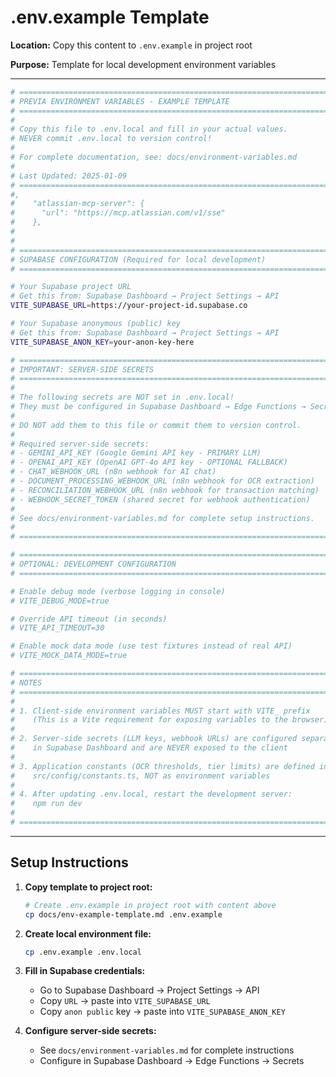 # .env.example Template

**Location:** Copy this content to `.env.example` in project root

**Purpose:** Template for local development environment variables

---

```bash
# ============================================================================
# PREVIA ENVIRONMENT VARIABLES - EXAMPLE TEMPLATE
# ============================================================================
#
# Copy this file to .env.local and fill in your actual values.
# NEVER commit .env.local to version control!
#
# For complete documentation, see: docs/environment-variables.md
#
# Last Updated: 2025-01-09
# ============================================================================
#,
#    "atlassian-mcp-server": {
#      "url": "https://mcp.atlassian.com/v1/sse"
#    },
#
#
# ============================================================================
# SUPABASE CONFIGURATION (Required for local development)
# ============================================================================

# Your Supabase project URL
# Get this from: Supabase Dashboard → Project Settings → API
VITE_SUPABASE_URL=https://your-project-id.supabase.co

# Your Supabase anonymous (public) key
# Get this from: Supabase Dashboard → Project Settings → API
VITE_SUPABASE_ANON_KEY=your-anon-key-here

# ============================================================================
# IMPORTANT: SERVER-SIDE SECRETS
# ============================================================================
#
# The following secrets are NOT set in .env.local!
# They must be configured in Supabase Dashboard → Edge Functions → Secrets
#
# DO NOT add them to this file or commit them to version control.
#
# Required server-side secrets:
# - GEMINI_API_KEY (Google Gemini API key - PRIMARY LLM)
# - OPENAI_API_KEY (OpenAI GPT-4o API key - OPTIONAL FALLBACK)
# - CHAT_WEBHOOK_URL (n8n webhook for AI chat)
# - DOCUMENT_PROCESSING_WEBHOOK_URL (n8n webhook for OCR extraction)
# - RECONCILIATION_WEBHOOK_URL (n8n webhook for transaction matching)
# - WEBHOOK_SECRET_TOKEN (shared secret for webhook authentication)
#
# See docs/environment-variables.md for complete setup instructions.
#
# ============================================================================

# ============================================================================
# OPTIONAL: DEVELOPMENT CONFIGURATION
# ============================================================================

# Enable debug mode (verbose logging in console)
# VITE_DEBUG_MODE=true

# Override API timeout (in seconds)
# VITE_API_TIMEOUT=30

# Enable mock data mode (use test fixtures instead of real API)
# VITE_MOCK_DATA_MODE=true

# ============================================================================
# NOTES
# ============================================================================
#
# 1. Client-side environment variables MUST start with VITE_ prefix
#    (This is a Vite requirement for exposing variables to the browser)
#
# 2. Server-side secrets (LLM keys, webhook URLs) are configured separately
#    in Supabase Dashboard and are NEVER exposed to the client
#
# 3. Application constants (OCR thresholds, tier limits) are defined in
#    src/config/constants.ts, NOT as environment variables
#
# 4. After updating .env.local, restart the development server:
#    npm run dev
#
# ============================================================================
```

---

## Setup Instructions

1. **Copy template to project root:**
   ```bash
   # Create .env.example in project root with content above
   cp docs/env-example-template.md .env.example
   ```

2. **Create local environment file:**
   ```bash
   cp .env.example .env.local
   ```

3. **Fill in Supabase credentials:**
   - Go to Supabase Dashboard → Project Settings → API
   - Copy `URL` → paste into `VITE_SUPABASE_URL`
   - Copy `anon public` key → paste into `VITE_SUPABASE_ANON_KEY`

4. **Configure server-side secrets:**
   - See `docs/environment-variables.md` for complete instructions
   - Configure in Supabase Dashboard → Edge Functions → Secrets

